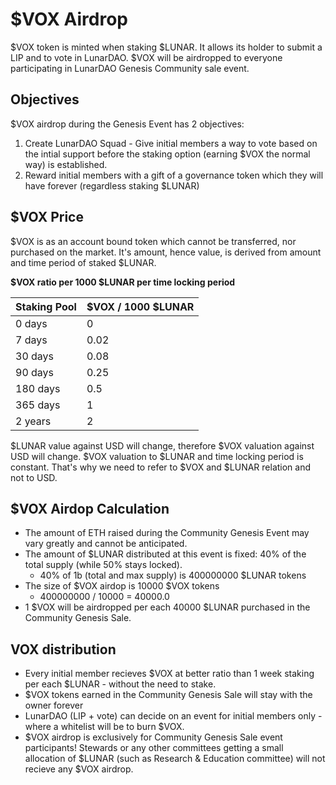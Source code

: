 # $VOX Airdrop
$VOX token is minted when staking $LUNAR. It allows its holder to submit a LIP and to vote in LunarDAO. $VOX will be airdropped to everyone participating in LunarDAO Genesis Community sale event.

## Objectives

$VOX airdrop during the Genesis Event has 2 objectives:

1. Create LunarDAO Squad - Give initial members a way to vote based on the intial support before the staking option (earning $VOX the normal way) is established.
2. Reward initial members with a gift of a governance token which they will have forever (regardless staking $LUNAR)

## $VOX Price

$VOX is as an account bound token which cannot be transferred, nor purchased on the market. It's amount, hence value, is derived from amount and time period of staked $LUNAR.

**$VOX ratio per 1000 $LUNAR per time locking period**

| **Staking Pool** | **$VOX / 1000 $LUNAR** |
| --- | --- |
| 0 days | 0 |
| 7 days | 0.02 |
| 30 days | 0.08 |
| 90 days | 0.25 |
| 180 days | 0.5 |
| 365 days | 1 |
| 2 years | 2 |

$LUNAR value against USD will change, therefore $VOX valuation against USD will change. $VOX valuation to $LUNAR and time locking period is constant. That's why we need to refer to $VOX and $LUNAR relation and not to USD.

## $VOX Airdop Calculation

* The amount of ETH raised during the Community Genesis Event may vary greatly and cannot be anticipated. 
* The amount of $LUNAR distributed at this event is fixed: 40% of the total supply (while 50% stays locked).
	- 40% of 1b (total and max supply) is 400000000 $LUNAR tokens
* The size of $VOX airdop is 10000 $VOX tokens
	- 400000000 / 10000 = 40000.0
* 1 $VOX will be airdropped per each 40000 $LUNAR purchased in the Community Genesis Sale.

## VOX distribution

* Every initial member recieves $VOX at better ratio than 1 week staking per each $LUNAR - without the need to stake.
* $VOX tokens earned in the Community Genesis Sale will stay with the owner forever
* LunarDAO (LIP + vote) can decide on an event for initial members only - where a whitelist will be to burn $VOX.
* $VOX airdrop is exclusively for Community Genesis Sale event participants! Stewards or any other committees getting a small allocation of $LUNAR (such as Research & Education committee) will not recieve any $VOX airdrop.
